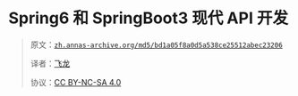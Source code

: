 # Spring6 和 SpringBoot3 现代 API 开发

> 原文：[`zh.annas-archive.org/md5/bd1a05f8a0d5a538ce25512abec23206`](https://zh.annas-archive.org/md5/bd1a05f8a0d5a538ce25512abec23206)
> 
> 译者：[飞龙](https://github.com/wizardforcel)
> 
> 协议：[CC BY-NC-SA 4.0](http://creativecommons.org/licenses/by-nc-sa/4.0/)
